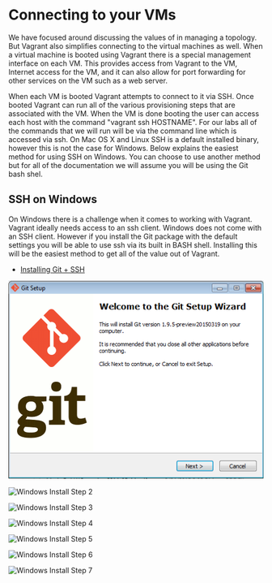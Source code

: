 # Connecting to your VMs

We have focused around discussing the values of in managing a topology. But Vagrant also simplifies connecting to the virtual machines as well. When a virtual machine is booted using Vagrant there is a special management interface on each VM. This provides access from Vagrant to the VM, Internet access for the VM, and it can also allow for port forwarding for other services on the VM such as a web server.

When each VM is booted Vagrant attempts to connect to it via SSH. Once booted Vagrant can run all of the various provisioning steps that are associated with the VM. When the VM is done booting the user can access each host with the command "vagrant ssh HOSTNAME". For our labs all of the commands that we will run will be via the command line which is accessed via ssh. On Mac OS X and Linux SSH is a default installed binary, however this is not the case for Windows. Below explains the easiest method for using SSH on Windows. You can choose to use another method but for all of the documentation we will assume you will be using the Git bash shel.

## SSH on Windows

On Windows there is a challenge when it comes to working with Vagrant. Vagrant ideally needs access to an ssh client. Windows does not come with an SSH client. However if you install the Git package with the default settings you will be able to use ssh via its built in BASH shell. Installing this will be the easiest method to get all of the value out of Vagrant.

- [Installing Git + SSH](https://git-scm.com/download/win)

![Windows Install Step 1](https://github.com/JNPRAutomate/JNPRAutomateDemo-Class/blob/master/docs/Images/1_git_install.png)

![Windows Install Step 2](https://github.com/JNPRAutomate/JNPRAutomateDemo-Class/blob/master/api_milk_it.jpg)

![Windows Install Step 3](https://github.com/JNPRAutomate/JNPRAutomateDemo-Class/blob/master/api_milk_it.jpg)

![Windows Install Step 4](https://github.com/JNPRAutomate/JNPRAutomateDemo-Class/blob/master/api_milk_it.jpg)

![Windows Install Step 5](https://github.com/JNPRAutomate/JNPRAutomateDemo-Class/blob/master/api_milk_it.jpg)

![Windows Install Step 6](https://github.com/JNPRAutomate/JNPRAutomateDemo-Class/blob/master/api_milk_it.jpg)

![Windows Install Step 7](https://github.com/JNPRAutomate/JNPRAutomateDemo-Class/blob/master/api_milk_it.jpg)
